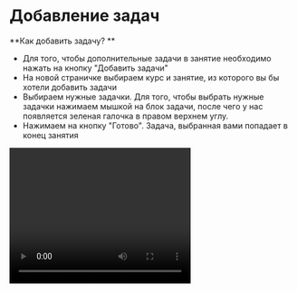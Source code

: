 # Добавление задач

**Как добавить задачу? **
- Для того, чтобы дополнительные задачи в занятие необходимо нажать на кнопку "Добавить задачи"
- На новой страничке выбираем курс и занятие, из которого вы бы хотели добавить задачи 
- Выбираем нужные задачки. Для того, чтобы выбрать нужные задачки нажимаем мышкой на блок задачи, после чего у нас появляется зеленая галочка в правом верхнем углу.
- Нажимаем на кнопку "Готово". Задача, выбранная вами попадает в конец занятия

<video width="320" height="240" controls=true src="https://s3-eu-west-1.amazonaws.com/edu-prod/video/help_videos/7.mp4" type="video/mp4" />